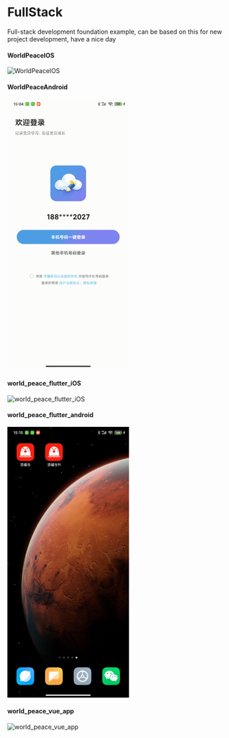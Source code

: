 # FullStack
Full-stack development foundation example, can be based on this for new project development, have a nice day

#### WorldPeaceIOS
<p>
<img width="55%" src="resource/iOS-native.gif") alt="WorldPeaceIOS"/>
</p>

#### WorldPeaceAndroid
<p>
<img width="55%" src="resource/android-native.gif") alt="WorldPeaceAndroid"/>
</p>

#### world_peace_flutter_iOS
<p>
<img width="55%" src="resource/iOS-flutter.gif") alt="world_peace_flutter_iOS"/>
</p>

#### world_peace_flutter_android
<p>
<img width="55%" src="resource/android-flutter.gif") alt="world_peace_flutter_android"/>
</p>

#### world_peace_vue_app
<p>
<img width="55%" src="resource/vue-app.gif") alt="world_peace_vue_app"/>
</p>
